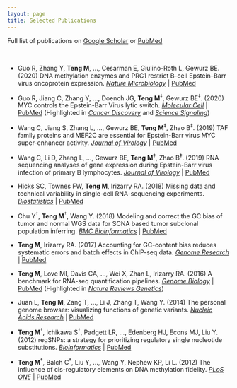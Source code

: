 ```yaml
---
layout: page
title: Selected Publications
---
```


Full list of publications on [Google Scholar](https://scholar.google.com/citations?user=T7QIObwAAAAJ)
or [PubMed](https://pubmed.ncbi.nlm.nih.gov/?term=Teng%2C+Mingxiang%5BAuthor%5D&sort=date&size=20)

<br>

- Guo R, Zhang Y, **Teng M**, ..., Cesarman E, Giulino-Roth L, Gewurz BE. 
(2020) DNA methylation enzymes and PRC1 restrict B-cell Epstein–Barr virus oncoprotein expression.
[*Nature Microbiology*](https://doi.org/10.1038/s41564-020-0724-y)
| [PubMed](https://pubmed.ncbi.nlm.nih.gov/32424339)

- Guo R, Jiang C, Zhang Y, ...,  Doench JG, **Teng M**<sup>‡</sup>, Gewurz BE<sup>‡</sup>.
(2020) MYC controls the Epstein-Barr Virus lytic switch. 
[*Molecular Cell*](https://doi.org/10.1016/j.molcel.2020.03.025)
| [PubMed](https://pubmed.ncbi.nlm.nih.gov/32315601)
(Highlighted in [*Cancer Discovery*](https://doi.org/10.1158/2159-8290.CD-RW2020-064) and 
[*Science Signaling*](https://doi.org/10.1126/scisignal.abd0677))

- Wang C, Jiang S, Zhang L, ..., Gewurz BE, **Teng M**<sup>‡</sup>, Zhao B<sup>‡</sup>.
(2019) TAF family proteins and MEF2C are essential for Epstein-Barr virus MYC super-enhancer activity. 
[*Journal of Virology*](https://doi.org/10.1128/JVI.00513-19)
| [PubMed](https://www.ncbi.nlm.nih.gov/pubmed/31167905)

- Wang C, Li D, Zhang L, ..., Gewurz BE, **Teng M**<sup>‡</sup>, Zhao B<sup>‡</sup>.
(2019) RNA sequencing analyses of gene expression during Epstein-Barr virus infection of primary B lymphocytes.
[*Journal of Virology*](https://doi.org/10.1128/JVI.00226-19)
| [PubMed](https://www.ncbi.nlm.nih.gov/pubmed/31019051)

- Hicks SC, Townes FW, **Teng M**, Irizarry RA.
(2018) Missing data and technical variability in single-cell RNA-sequencing experiments.
[*Biostatistics*](https://doi.org/10.1093/biostatistics/kxx053)
| [PubMed](https://www.ncbi.nlm.nih.gov/pubmed/29121214)

- Chu Y<sup>†</sup>, **Teng M**<sup>†</sup>, Wang Y. 
(2018) Modeling and correct the GC bias of tumor and normal WGS data for SCNA based tumor subclonal population inferring.
[*BMC Bioinformatics*](https://doi.org/10.1186/s12859-018-2099-0) 
| [PubMed](https://www.ncbi.nlm.nih.gov/pubmed/29671389)

- **Teng M**, Irizarry RA. 
(2017) Accounting for GC-content bias reduces systematic errors and batch effects in ChIP-seq data.
[*Genome Research*](https://doi.org/10.1101/gr.220673.117)
| [PubMed](https://www.ncbi.nlm.nih.gov/pubmed/29025895)

- **Teng M**, Love MI, Davis CA, ..., Wei X, Zhan L, Irizarry RA.
(2016) A benchmark for RNA-seq quantification pipelines.
[*Genome Biology*](https://doi.org/10.1186/s13059-016-0940-1)
| [PubMed](https://www.ncbi.nlm.nih.gov/pubmed/27107712)
(Highlighted in [*Nature Reviews Genetics*](https://www.nature.com/articles/nrg.2016.62))

- Juan L, **Teng M**, Zang T, ..., Li J, Zhang T, Wang Y.
(2014) The personal genome browser: visualizing functions of genetic variants.
[*Nucleic Acids Research*](https://doi.org/10.1093/nar/gku361)
| [PubMed](https://www.ncbi.nlm.nih.gov/pubmed/24799434)

- **Teng M**<sup>†</sup>, Ichikawa S<sup>†</sup>, Padgett LR, ..., Edenberg HJ, Econs MJ, Liu Y.
(2012) regSNPs: a strategy for prioritizing regulatory single nucleotide substitutions.
[*Bioinformatics*](https://doi.org/10.1093/bioinformatics/bts275)
| [PubMed](https://www.ncbi.nlm.nih.gov/pubmed/22611130)

- **Teng M**<sup>†</sup>, Balch C<sup>†</sup>, Liu Y, ..., Wang Y, Nephew KP, Li L.
(2012) The influence of cis-regulatory elements on DNA methylation fidelity.
[*PLoS ONE*](https://doi.org/10.1371/journal.pone.0032928)
| [PubMed](https://www.ncbi.nlm.nih.gov/pubmed/22412954)